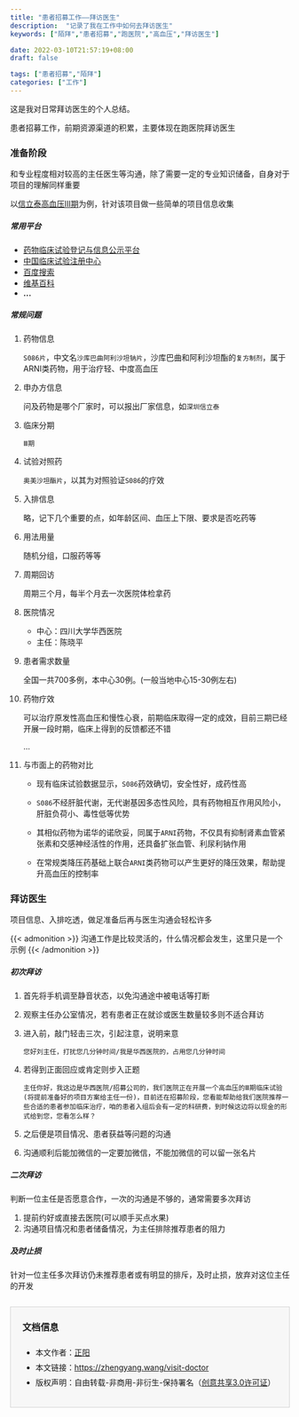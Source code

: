 ```yaml
---
title: "患者招募工作——拜访医生"
description:  "记录了我在工作中如何去拜访医生"
keywords: ["陌拜","患者招募","跑医院","高血压","拜访医生"]

date: 2022-03-10T21:57:19+08:00
draft: false

tags: ["患者招募","陌拜"]
categories: ["工作"]
---
```


这是我对日常拜访医生的个人总结。

<!--more-->

患者招募工作，前期资源渠道的积累，主要体现在跑医院拜访医生

### 准备阶段

和专业程度相对较高的主任医生等沟通，除了需要一定的专业知识储备，自身对于项目的理解同样重要

以[信立泰高血压Ⅲ期](http://www.chictr.org.cn/showproj.aspx?proj=132690)为例，针对该项目做一些简单的项目信息收集

##### 常用平台

- [药物临床试验登记与信息公示平台](http://www.chinadrugtrials.org.cn/index.html)
- [中国临床试验注册中心](http://www.chictr.org.cn/searchproj.aspx)
- [百度搜索](http://so.ssr.wiki/?S086)
- [维基百科](https://zh.wikipedia.org/)
- **...**

##### 常规问题
1. 药物信息

   `S086片`，中文名`沙库巴曲阿利沙坦钠片`，沙库巴曲和阿利沙坦酯的`复方制剂`，属于ARNI类药物，用于治疗轻、中度高血压

2. 申办方信息

   问及药物是哪个厂家时，可以报出厂家信息，如`深圳信立泰`

3. 临床分期

   `Ⅲ期`

4. 试验对照药

   `奥美沙坦酯片`，以其为对照验证`S086`的疗效

5. 入排信息

   略，记下几个重要的点，如年龄区间、血压上下限、要求是否吃药等

6. 用法用量

   随机分组，口服药等等

7. 周期回访

   周期三个月，每半个月去一次医院体检拿药

8. 医院情况

   - 中心：四川大学华西医院
   - 主任：陈晓平

9. 患者需求数量

   全国一共700多例，本中心30例。(一般当地中心15-30例左右)

10. 药物疗效

    可以治疗原发性高血压和慢性心衰，前期临床取得一定的成效，目前三期已经开展一段时期，临床上得到的反馈都还不错

    ...

11. 与市面上的药物对比

    - 现有临床试验数据显示，`S086`药效确切，安全性好，成药性高

    - `S086`不经肝脏代谢，无代谢基因多态性风险，具有药物相互作用风险小，肝脏负荷小、毒性低等优势

    - 其相似药物为诺华的诺欣妥，同属于`ARNI`药物，不仅具有抑制肾素血管紧张素和交感神经活性的作用，还具备扩张血管、利尿利钠作用
    - 在常规类降压药基础上联合` ARNI `类药物可以产生更好的降压效果，帮助提升高血压的控制率

### 拜访医生

项目信息、入排吃透，做足准备后再与医生沟通会轻松许多

{{< admonition >}}
沟通工作是比较灵活的，什么情况都会发生，这里只是一个示例
{{< /admonition >}}

##### 初次拜访

1. 首先将手机调至静音状态，以免沟通途中被电话等打断

2. 观察主任办公室情况，若有患者正在就诊或医生数量较多则不适合拜访

3. 进入前，敲门轻击三次，引起注意，说明来意

   `您好刘主任，打扰您几分钟时间/我是华西医院的，占用您几分钟时间`

4. 若得到正面回应或肯定则步入正题

   `主任你好，我这边是华西医院/招募公司的，我们医院正在开展一个高血压的Ⅲ期临床试验(将提前准备好的项目方案给主任一份)，目前还在招募阶段，您看能帮助给我们医院推荐一些合适的患者参加临床治疗，咱的患者入组后会有一定的科研费，到时候这边将以现金的形式给到您，您看怎么样？`

5. 之后便是项目情况、患者获益等问题的沟通

6. 沟通顺利后能加微信的一定要加微信，不能加微信的可以留一张名片

##### 二次拜访

判断一位主任是否愿意合作，一次的沟通是不够的，通常需要多次拜访

1. 提前约好或直接去医院(可以顺手买点水果)
2. 沟通项目情况和患者储备情况，为主任排除推荐患者的阻力

##### 及时止损

针对一位主任多次拜访仍未推荐患者或有明显的排斥，及时止损，放弃对这位主任的开发



<div style="margin-top:2em;padding:0 1.5em;border:1px solid #d3d3d3;background-color:#f7f7f7">
    <h3>文档信息</h3>
    <ul style="padding-bottom:1.5em;">
        <li style="padding-top:0.5em;">本文作者：<a href="https://zhengyang.wang/about" target="_blank">正阳</a></li>
        <li style="padding-top:0.5em;">本文链接：<a href="https://zhengyang.wang/visit-doctor/" target="_blank">https://zhengyang.wang/visit-doctor</a></li>
        <li style="padding-top:0.5em;">版权声明：自由转载-非商用-非衍生-保持署名（<a href="http://creativecommons.org/licenses/by-nc-nd/3.0/deed.zh" target="_blank">创意共享3.0许可证</a>）</li>
    </ul>
</div>